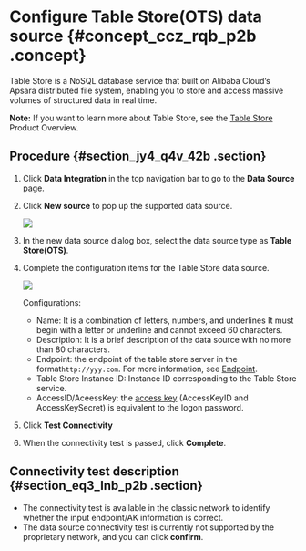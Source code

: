 # Configure Table Store\(OTS\) data source {#concept_ccz_rqb_p2b .concept}

Table Store is a NoSQL database service that built on Alibaba Cloud’s Apsara distributed file system, enabling you to store and access massive volumes of structured data in real time.

**Note:** If you want to learn more about Table Store, see the [Table Store](https://www.alibabacloud.com/help/doc-detail/27280.htm) Product Overview.

## Procedure {#section_jy4_q4v_42b .section}

1.  Click **Data Integration** in the top navigation bar to go to the **Data Source** page.
2.  Click **New source** to pop up the supported data source.

    ![](http://static-aliyun-doc.oss-cn-hangzhou.aliyuncs.com/assets/img/16210/15476026907569_en-US.png)

3.  In the new data source dialog box, select the data source type as **Table Store\(OTS\)**.
4.  Complete the configuration items for the Table Store data source.

    ![](http://static-aliyun-doc.oss-cn-hangzhou.aliyuncs.com/assets/img/16210/15476026907571_en-US.png)

    Configurations:

    -   Name: It is a combination of letters, numbers, and underlines It must begin with a letter or underline and cannot exceed 60 characters.
    -   Description: It is a brief description of the data source with no more than 80 characters.
    -   Endpoint: the endpoint of the table store server in the format`http://yyy.com`. For more information, see [Endpoint](https://www.alibabacloud.com/help/doc-detail/52671.htm).
    -   Table Store Instance ID: Instance ID corresponding to the Table Store service.
    -   AccessID/AceessKey: the [access key](https://www.alibabacloud.com/help/doc-detail/53045.htm) \(AccessKeyID and AccessKeySecret\) is equivalent to the logon password.
5.  Click **Test Connectivity**
6.  When the connectivity test is passed, click **Complete**.

## Connectivity test description {#section_eq3_lnb_p2b .section}

-   The connectivity test is available in the classic network to identify whether the input endpoint/AK information is correct.
-   The data source connectivity test is currently not supported by the proprietary network, and you can click **confirm**.

